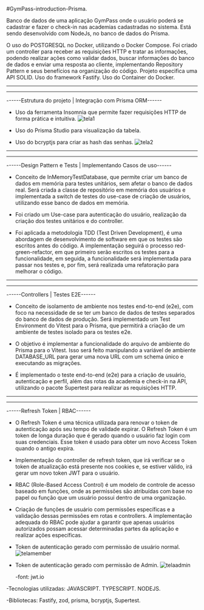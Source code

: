 #GymPass-introduction-Prisma.

Banco de dados de uma aplicação GymPass onde o usuário poderá se cadastrar e fazer o check-in nas academias cadastradas no sistema. Está sendo desenvolvido com NodeJs, no banco de dados do Prisma.

O uso do POSTGRESQL no Docker, utilizando o Docker Compose. Foi criado um controller para receber as requisições HTTP e tratar as informações, podendo realizar ações como validar dados, buscar informações do banco de dados e enviar uma resposta ao cliente,
implementando Repository Pattern e seus benefícios na organização do código. Projeto especifica uma API SOLID.
Uso do framework Fastify. Uso do Container do Docker.

______________________________________________________________________________________________________________________________________________________
______________________________________________________________________________________________________________________________________________________

------Estrutura do projeto | Integração com Prisma ORM------

- Uso da ferramenta Insomnia que permite fazer requisições HTTP de forma prática e intuitiva.
![tela1](https://github.com/user-attachments/assets/8bdcd5d5-29e3-454c-b3c9-12d61c7bdbba)

- Uso do Prisma Studio para visualização da tabela.
- Uso do bcryptjs para criar as hash das senhas.
![tela2](https://github.com/user-attachments/assets/0ceec192-01b2-4a37-a445-cb743a27d865)

______________________________________________________________________________________________________________________________________________________
______________________________________________________________________________________________________________________________________________________
  ------Design Pattern e Tests | Implementando Casos de uso------


- Conceito de InMemoryTestDatabase, que permite criar um banco de dados em memória para testes unitários, sem afetar o banco de dados real. Será criada a classe de repositório em memória dos usuários e implementada a switch de testes do use-case de criação de usuários, utilizando esse banco de dados em memória.

- Foi criado um Use-case para autenticação do usuário, realização da criação dos testes unitários e do controller.
- Foi aplicada a metodologia TDD (Test Driven Development), é uma abordagem de desenvolvimento de software em que os testes são escritos antes do código. A implementação seguirá o processo red-green-refactor, em que primeiro serão escritos
os testes para a funcionalidade, em seguida, a funcionalidade será implementada para passar nos testes e, por fim, será realizada uma refatoração para melhorar o código.

______________________________________________________________________________________________________________________________________________________
______________________________________________________________________________________________________________________________________________________
  ------Controllers | Testes E2E------

- Conceito de isolamento de ambiente nos testes end-to-end (e2e), com foco na necessidade de se ter um banco de dados de testes separados do banco de dados de produção. Será implementado um Test Environment do Vitest para o Prisma, que permitirá a criação de um ambiente de testes isolado para os testes e2e.
  
- O objetivo é implementar a funcionalidade do arquivo de ambiente do Prisma para o Vitest. Isso será feito manipulando a variável de ambiente DATABASE_URL para gerar uma nova URL com um schema único e executando as migrações.
  
- É implementado o teste end-to-end (e2e) para a criação de usuário, autenticação e perfil, além das rotas da academia e check-in na API, utilizando o pacote Supertest para realizar as requisições HTTP.

 _____________________________________________________________________________________________________________________________________________________
______________________________________________________________________________________________________________________________________________________
  ------Refresh Token | RBAC------

- O Refresh Token é uma técnica utilizada para renovar o token de autenticação após seu tempo de validade expirar. O Refresh Token é um token de longa duração que é gerado quando o usuário faz login com suas credenciais. Esse token é usado para obter um novo Access Token quando o antigo expira.
  
- Implementação do controller de refresh token, que irá verificar se o token de atualização está presente nos cookies e, se estiver válido, irá gerar um novo token JWT para o usuário.
  
- RBAC (Role-Based Access Control) é um modelo de controle de acesso baseado em funções, onde as permissões são atribuídas com base no papel ou função que um usuário possui dentro de uma organização.

- Criação de funções de usuário com permissões específicas e a validação dessas permissões em rotas e controllers. A implementação adequada do RBAC pode ajudar a garantir que apenas usuários autorizados possam acessar determinadas partes da aplicação e realizar ações específicas.


- Token de autenticação gerado com permissão de usuário normal.
![telamember](https://github.com/user-attachments/assets/f221b7a7-bcde-4751-a19c-d0dc8c7a7b49)

- Token de autenticação gerado com permissão de Admin.
![telaadmin](https://github.com/user-attachments/assets/8d258dc4-1398-4272-a8b7-9688ffaec7f2)

  -font: jwt.io

-Tecnologias utilizadas: JAVASCRIPT. TYPESCRIPT. NODEJS.

-Bibliotecas: Fastify, zod, prisma, bcryptjs, Supertest.
